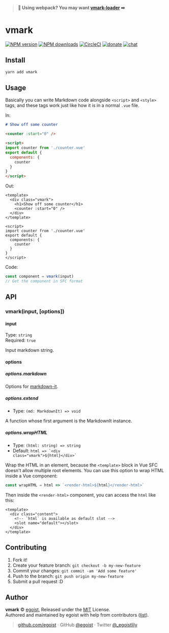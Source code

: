 > __💖 Using webpack? You may want <a href="https://github.com/egoist/vmark-loader">vmark-loader</a> ➡️__

# vmark

[![NPM version](https://img.shields.io/npm/v/vmark.svg?style=flat)](https://npmjs.com/package/vmark) [![NPM downloads](https://img.shields.io/npm/dm/vmark.svg?style=flat)](https://npmjs.com/package/vmark) [![CircleCI](https://circleci.com/gh/egoist/vmark/tree/master.svg?style=shield)](https://circleci.com/gh/egoist/vmark/tree/master)  [![donate](https://img.shields.io/badge/$-donate-ff69b4.svg?maxAge=2592000&style=flat)](https://github.com/egoist/donate) [![chat](https://img.shields.io/badge/chat-on%20discord-7289DA.svg?style=flat)](https://chat.egoist.moe)

## Install

```bash
yarn add vmark
```

## Usage

Basically you can write Markdown code alongside `<script>` and `<style>` tags, and these tags work just like how it is in a normal `.vue` file.

In:

```markdown
# Show off some counter

<counter :start="0" />

<script>
import counter from './counter.vue'
export default {
  components: {
    counter
  }
}
</script>
```

Out:

```vue
<template>
  <div class="vmark">
    <h1>Show off some counter</h1>
    <counter :start="0" />
  </div>
</template>

<script>
import counter from './counter.vue'
export default {
  components: {
    counter
  }
}
</script>
```

Code:

```js
const component = vmark(input)
// Get the component in SFC format
```



## API

### vmark(input, [options])

#### input

Type: `string`<br>
Required: `true`

Input markdown string.

#### options

##### options.markdown

Options for [markdown-it](https://markdown-it.github.io/markdown-it/).

##### options.extend

- Type: `(md: MarkdownIt) => void`

A function whose first argument is the MarkdownIt instance.

##### options.wrapHTML

- Type: `(html: string) => string`
- Default: <code>html => &#x60;&lt;div class="vmark"&gt;${html}&lt;/div&gt;&#x60;</code>

Wrap the HTML in an element, because the `<template>` block in Vue SFC doesn't allow multiple root elements. You can use this option to wrap HTML inside a Vue component:

```js
const wrapHTML = html => `<render-html>${html}</render-html>`
```

Then inside the `<render-html>` component, you can access the `html` like this:

```vue
<template>
  <div class="content">
    <!-- `html` is available as default slot -->
    <slot name="default"></slot>
  </div>
</template>
```

## Contributing

1. Fork it!
2. Create your feature branch: `git checkout -b my-new-feature`
3. Commit your changes: `git commit -am 'Add some feature'`
4. Push to the branch: `git push origin my-new-feature`
5. Submit a pull request :D


## Author

**vmark** © [egoist](https://github.com/egoist), Released under the [MIT](./LICENSE) License.<br>
Authored and maintained by egoist with help from contributors ([list](https://github.com/egoist/vmark/contributors)).

> [github.com/egoist](https://github.com/egoist) · GitHub [@egoist](https://github.com/egoist) · Twitter [@_egoistlily](https://twitter.com/_egoistlily)
